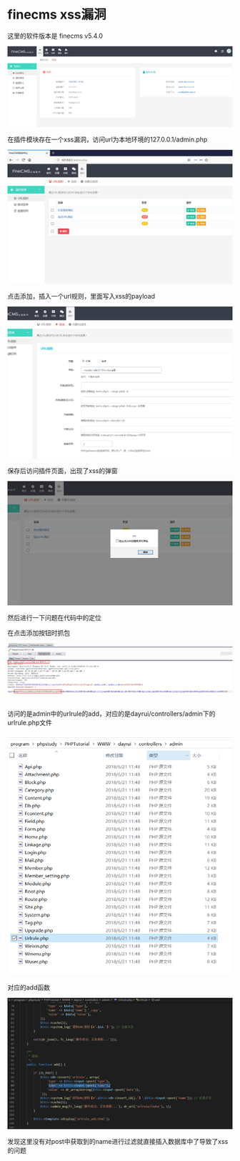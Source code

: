# finecms xss漏洞

这里的软件版本是 finecms v5.4.0

![](Untitled-fee1ab5c-9717-409c-879d-d8db8dfa4c2b.png)

在插件模块存在一个xss漏洞，访问url为本地环境的127.0.0.1/admin.php

![](Untitled-f0f77eed-4549-4e02-ab7f-9836d314aba5.png)

点击添加，插入一个url规则，里面写入xss的payload

![](Untitled-53bb0fcc-d58f-44f6-9683-4048a1a5fcf7.png)

保存后访问插件页面，出现了xss的弹窗

![](Untitled-6d5a2968-52c2-4b4a-851f-bf85dd536069.png)

然后进行一下问题在代码中的定位

在点击添加按钮时抓包

![](Untitled-2d00bf05-4014-41a6-b7c8-85425eaa5ea8.png)

访问的是admin中的urlrule的add，对应的是dayrui/controllers/admin下的urlrule.php文件

![](Untitled-287b0365-c9ca-46c7-8df2-5fe3381b04bf.png)

对应的add函数

![](Untitled-fb5786db-9979-4d69-8866-2d0928776171.png)

发现这里没有对post中获取到的name进行过滤就直接插入数据库中了导致了xss的问题